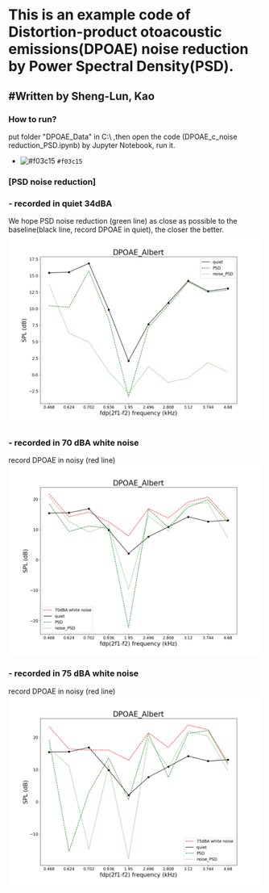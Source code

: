 <h1>This is an example code of Distortion-product otoacoustic emissions(DPOAE) noise reduction by Power Spectral Density(PSD).<br>
</h1> 

<h2>#Written by Sheng-Lun, Kao</h2> 

<h3>How to run?</h3> 
<p>
put folder "DPOAE_Data" in C:\   ,then open the code (DPOAE_c_noise reduction_PSD.ipynb) by Jupyter Notebook, run it.
</p>

- ![#f03c15](1234) `#f03c15`

### [PSD noise reduction]
### - recorded in quiet 34dBA
We hope PSD noise reduction (green line) as close as possible to the baseline(black line, record DPOAE in quiet), the closer the better.
![image](https://github.com/sheng-lun/DPOAE-noise-reduction-by-PSD/blob/main/Results%20of%20PSD%20reduction%20method/PSD_quiet%2034dBA/Comparison_RA_DPOAE_PSD_34dBA%20quiet.png)

### - recorded in 70 dBA white noise
record DPOAE in noisy (red line)
![image](https://github.com/sheng-lun/DPOAE-noise-reduction-by-PSD/blob/main/Results%20of%20PSD%20reduction%20method/PSD_70%20dBA%20white%20noise/Comparison_RA_DPOAE_PSD_70dBA%20white%20noise.png)

### - recorded in 75 dBA white noise
record DPOAE in noisy (red line)
![image](https://github.com/sheng-lun/DPOAE-noise-reduction-by-PSD/blob/main/Results%20of%20PSD%20reduction%20method/PSD_75%20dBA%20white%20noise/Comparison_RA_DPOAE_PSD_75dBA%20white%20noise.png)
